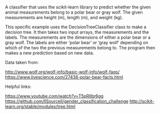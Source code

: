 A classifier that uses the scikit-learn library to predict whether the given animal measurements belong to a polar bear or gray wolf. The given measurements are height (m), length (m), and weight (kg). 

This specific example uses the DecisionTreeClassifier class to make a decision tree. It then takes two input arrays, the measurements and the labels. The measurements are the dimensions of either a polar bear or a gray wolf. The labels are either ‘polar bear’ or ‘gray wolf’ depending on which of the two the previous measurements belong to.  The program then makes a new prediction based on new data.


Data taken from:

http://www.wolf.org/wolf-info/basic-wolf-info/wolf-faqs/
https://www.livescience.com/27436-polar-bear-facts.html

Helpful links:

https://www.youtube.com/watch?v=T5pRlIbr6gg
https://github.com/llSourcell/gender_classification_challenge
http://scikit-learn.org/stable/modules/tree.html
